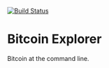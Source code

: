 [![Build Status](https://travis-ci.org/evoskuil/libbitcoin_explorer.svg?branch=master)](https://travis-ci.org/evoskuil/libbitcoin_explorer)
# Bitcoin Explorer
Bitcoin at the command line.
